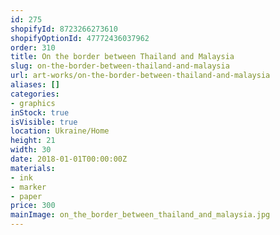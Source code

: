 ```yaml
---
id: 275
shopifyId: 8723266273610
shopifyOptionId: 47772436037962
order: 310
title: On the border between Thailand and Malaysia
slug: on-the-border-between-thailand-and-malaysia
url: art-works/on-the-border-between-thailand-and-malaysia
aliases: []
categories:
- graphics
inStock: true
isVisible: true
location: Ukraine/Home
height: 21
width: 30
date: 2018-01-01T00:00:00Z
materials:
- ink
- marker
- paper
price: 300
mainImage: on_the_border_between_thailand_and_malaysia.jpg
---
```

